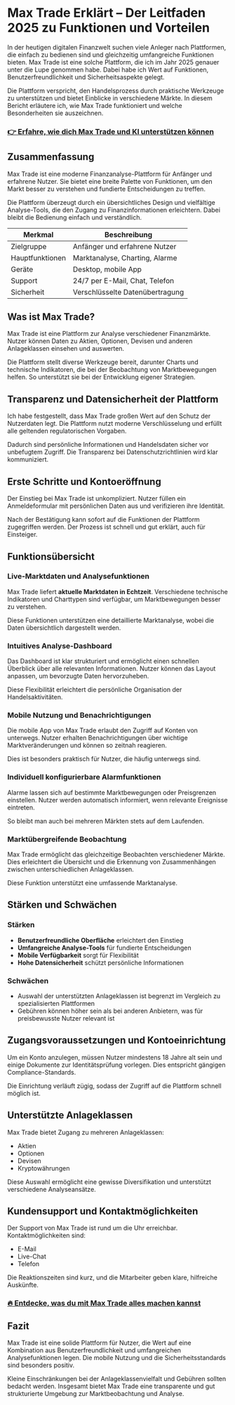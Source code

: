 # Max Trade Erklärt – Der Leitfaden 2025 zu Funktionen und Vorteilen
   
In der heutigen digitalen Finanzwelt suchen viele Anleger nach Plattformen, die einfach zu bedienen sind und gleichzeitig umfangreiche Funktionen bieten. Max Trade ist eine solche Plattform, die ich im Jahr 2025 genauer unter die Lupe genommen habe. Dabei habe ich Wert auf Funktionen, Benutzerfreundlichkeit und Sicherheitsaspekte gelegt.

Die Plattform verspricht, den Handelsprozess durch praktische Werkzeuge zu unterstützen und bietet Einblicke in verschiedene Märkte. In diesem Bericht erläutere ich, wie Max Trade funktioniert und welche Besonderheiten sie auszeichnen.

### [👉 Erfahre, wie dich Max Trade und KI unterstützen können](https://tinyurl.com/29ezqjg9)
## Zusammenfassung  
Max Trade ist eine moderne Finanzanalyse-Plattform für Anfänger und erfahrene Nutzer. Sie bietet eine breite Palette von Funktionen, um den Markt besser zu verstehen und fundierte Entscheidungen zu treffen.

Die Plattform überzeugt durch ein übersichtliches Design und vielfältige Analyse-Tools, die den Zugang zu Finanzinformationen erleichtern. Dabei bleibt die Bedienung einfach und verständlich.

| Merkmal                  | Beschreibung                             |
|--------------------------|----------------------------------------|
| Zielgruppe               | Anfänger und erfahrene Nutzer           |
| Hauptfunktionen          | Marktanalyse, Charting, Alarme          |
| Geräte                   | Desktop, mobile App                      |
| Support                  | 24/7 per E-Mail, Chat, Telefon           |
| Sicherheit              | Verschlüsselte Datenübertragung          |

## Was ist Max Trade?  
Max Trade ist eine Plattform zur Analyse verschiedener Finanzmärkte. Nutzer können Daten zu Aktien, Optionen, Devisen und anderen Anlageklassen einsehen und auswerten.

Die Plattform stellt diverse Werkzeuge bereit, darunter Charts und technische Indikatoren, die bei der Beobachtung von Marktbewegungen helfen. So unterstützt sie bei der Entwicklung eigener Strategien.

## Transparenz und Datensicherheit der Plattform  
Ich habe festgestellt, dass Max Trade großen Wert auf den Schutz der Nutzerdaten legt. Die Plattform nutzt moderne Verschlüsselung und erfüllt alle geltenden regulatorischen Vorgaben.

Dadurch sind persönliche Informationen und Handelsdaten sicher vor unbefugtem Zugriff. Die Transparenz bei Datenschutzrichtlinien wird klar kommuniziert.

## Erste Schritte und Kontoeröffnung  
Der Einstieg bei Max Trade ist unkompliziert. Nutzer füllen ein Anmeldeformular mit persönlichen Daten aus und verifizieren ihre Identität.

Nach der Bestätigung kann sofort auf die Funktionen der Plattform zugegriffen werden. Der Prozess ist schnell und gut erklärt, auch für Einsteiger.

## Funktionsübersicht  
### Live-Marktdaten und Analysefunktionen  
Max Trade liefert **aktuelle Marktdaten in Echtzeit**. Verschiedene technische Indikatoren und Charttypen sind verfügbar, um Marktbewegungen besser zu verstehen.

Diese Funktionen unterstützen eine detaillierte Marktanalyse, wobei die Daten übersichtlich dargestellt werden.

### Intuitives Analyse-Dashboard  
Das Dashboard ist klar strukturiert und ermöglicht einen schnellen Überblick über alle relevanten Informationen. Nutzer können das Layout anpassen, um bevorzugte Daten hervorzuheben.

Diese Flexibilität erleichtert die persönliche Organisation der Handelsaktivitäten.

### Mobile Nutzung und Benachrichtigungen  
Die mobile App von Max Trade erlaubt den Zugriff auf Konten von unterwegs. Nutzer erhalten Benachrichtigungen über wichtige Marktveränderungen und können so zeitnah reagieren.

Dies ist besonders praktisch für Nutzer, die häufig unterwegs sind.

### Individuell konfigurierbare Alarmfunktionen  
Alarme lassen sich auf bestimmte Marktbewegungen oder Preisgrenzen einstellen. Nutzer werden automatisch informiert, wenn relevante Ereignisse eintreten.

So bleibt man auch bei mehreren Märkten stets auf dem Laufenden.

### Marktübergreifende Beobachtung  
Max Trade ermöglicht das gleichzeitige Beobachten verschiedener Märkte. Dies erleichtert die Übersicht und die Erkennung von Zusammenhängen zwischen unterschiedlichen Anlageklassen.

Diese Funktion unterstützt eine umfassende Marktanalyse.

## Stärken und Schwächen  
### Stärken  
- **Benutzerfreundliche Oberfläche** erleichtert den Einstieg  
- **Umfangreiche Analyse-Tools** für fundierte Entscheidungen  
- **Mobile Verfügbarkeit** sorgt für Flexibilität  
- **Hohe Datensicherheit** schützt persönliche Informationen  

### Schwächen  
- Auswahl der unterstützten Anlageklassen ist begrenzt im Vergleich zu spezialisierten Plattformen  
- Gebühren können höher sein als bei anderen Anbietern, was für preisbewusste Nutzer relevant ist  

## Zugangsvoraussetzungen und Kontoeinrichtung  
Um ein Konto anzulegen, müssen Nutzer mindestens 18 Jahre alt sein und einige Dokumente zur Identitätsprüfung vorlegen. Dies entspricht gängigen Compliance-Standards.

Die Einrichtung verläuft zügig, sodass der Zugriff auf die Plattform schnell möglich ist.

## Unterstützte Anlageklassen  
Max Trade bietet Zugang zu mehreren Anlageklassen:  
- Aktien  
- Optionen  
- Devisen  
- Kryptowährungen  

Diese Auswahl ermöglicht eine gewisse Diversifikation und unterstützt verschiedene Analyseansätze.

## Kundensupport und Kontaktmöglichkeiten  
Der Support von Max Trade ist rund um die Uhr erreichbar. Kontaktmöglichkeiten sind:  
- E-Mail  
- Live-Chat  
- Telefon  

Die Reaktionszeiten sind kurz, und die Mitarbeiter geben klare, hilfreiche Auskünfte.

### [🔥 Entdecke, was du mit Max Trade alles machen kannst](https://tinyurl.com/29ezqjg9)
## Fazit  
Max Trade ist eine solide Plattform für Nutzer, die Wert auf eine Kombination aus Benutzerfreundlichkeit und umfangreichen Analysefunktionen legen. Die mobile Nutzung und die Sicherheitsstandards sind besonders positiv.

Kleine Einschränkungen bei der Anlageklassenvielfalt und Gebühren sollten bedacht werden. Insgesamt bietet Max Trade eine transparente und gut strukturierte Umgebung zur Marktbeobachtung und Analyse.